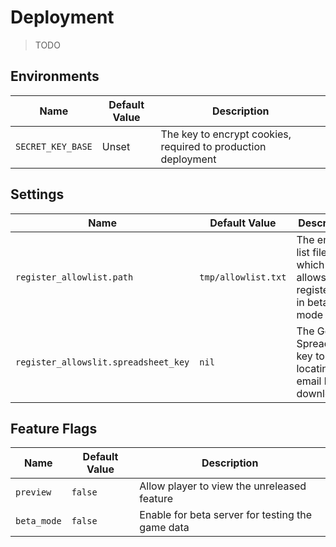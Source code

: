 Deployment
===

> TODO

## Environments

| Name              | Default Value | Description                                                   |
|-------------------|---------------|---------------------------------------------------------------|
| `SECRET_KEY_BASE` | Unset         | The key to encrypt cookies, required to production deployment |

## Settings

| Name                                 | Default Value       | Description                                                 |
|--------------------------------------|---------------------|-------------------------------------------------------------|
| `register_allowlist.path`            | `tmp/allowlist.txt` | The email list file which allows registering in beta mode   |
| `register_allowslit.spreadsheet_key` | `nil`               | The Google Spreadsheet key to locating email list to download |

## Feature Flags

| Name        | Default Value | Description                                      |
|-------------|---------------|--------------------------------------------------|
| `preview`   | `false`       | Allow player to view the unreleased feature      |
| `beta_mode` | `false`       | Enable for beta server for testing the game data |
